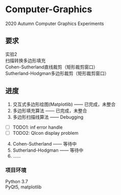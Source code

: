# Computer-Graphics
2020 Autumn Computer Graphics Experiments

## 要求
实验2 <br />
扫描转换多边形填充 <br />
Cohen-Sutherland直线裁剪（矩形裁剪窗口） <br />
Sutherland-Hodgman多边形裁剪（矩形裁剪窗口） <br />

## 进度
1. 交互式多边形绘图(Matplotlib) —— 已完成，未整合 <br />
2. 多边形填充算法 —— 已完成，未整合 <br />
3. 多边形扫描线算法 —— Debugging <br />
- [ ] TODO1: inf error handle
- [ ] TODO2: QIcon display problem
4. Cohen-Sutherland —— 等待中 <br />
5. Sutherland-Hodgman —— 等待中 <br />
6. ……

### 项目环境
Python 3.7 <br />
PyQt5, matplotlib
